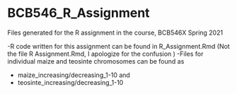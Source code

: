 # BCB546_R_Assignment
Files generated for the R assignment in the course, BCB546X Spring 2021

-R code written for this assignment can be found in R_Assignment.Rmd (Not the file R Assignment.Rmd, I apologize for the confusion )
-Files for individual maize and teosinte chromosomes can be found as 
* maize_increasing/decreasing_1-10 and 
* teosinte_increasing/decreasing_1-10 
